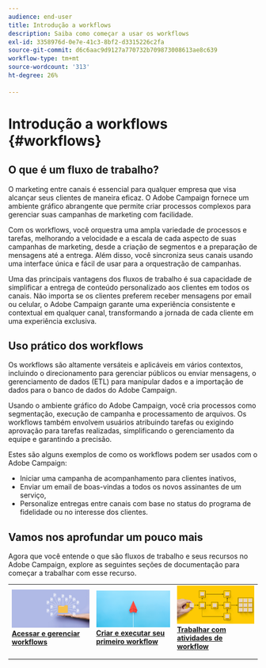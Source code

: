 ```yaml
---
audience: end-user
title: Introdução a workflows
description: Saiba como começar a usar os workflows
exl-id: 3358976d-0e7e-41c3-8bf2-d3315226c2fa
source-git-commit: d6c6aac9d9127a770732b709873008613ae8c639
workflow-type: tm+mt
source-wordcount: '313'
ht-degree: 26%

---
```


# Introdução a workflows {#workflows}

## O que é um fluxo de trabalho?

O marketing entre canais é essencial para qualquer empresa que visa alcançar seus clientes de maneira eficaz. O Adobe Campaign fornece um ambiente gráfico abrangente que permite criar processos complexos para gerenciar suas campanhas de marketing com facilidade.

Com os workflows, você orquestra uma ampla variedade de processos e tarefas, melhorando a velocidade e a escala de cada aspecto de suas campanhas de marketing, desde a criação de segmentos e a preparação de mensagens até a entrega. Além disso, você sincroniza seus canais usando uma interface única e fácil de usar para a orquestração de campanhas.

Uma das principais vantagens dos fluxos de trabalho é sua capacidade de simplificar a entrega de conteúdo personalizado aos clientes em todos os canais. Não importa se os clientes preferem receber mensagens por email ou celular, o Adobe Campaign garante uma experiência consistente e contextual em qualquer canal, transformando a jornada de cada cliente em uma experiência exclusiva.

## Uso prático dos workflows

Os workflows são altamente versáteis e aplicáveis em vários contextos, incluindo o direcionamento para gerenciar públicos ou enviar mensagens, o gerenciamento de dados (ETL) para manipular dados e a importação de dados para o banco de dados do Adobe Campaign.

Usando o ambiente gráfico do Adobe Campaign, você cria processos como segmentação, execução de campanha e processamento de arquivos. Os workflows também envolvem usuários atribuindo tarefas ou exigindo aprovação para tarefas realizadas, simplificando o gerenciamento da equipe e garantindo a precisão.

Estes são alguns exemplos de como os workflows podem ser usados com o Adobe Campaign:

* Iniciar uma campanha de acompanhamento para clientes inativos,
* Enviar um email de boas-vindas a todos os novos assinantes de um serviço,
* Personalize entregas entre canais com base no status do programa de fidelidade ou no interesse dos clientes.

## Vamos nos aprofundar um pouco mais

Agora que você entende o que são fluxos de trabalho e seus recursos no Adobe Campaign, explore as seguintes seções de documentação para começar a trabalhar com esse recurso.

<table style="table-layout:fixed"><tr style="border: 0;">
<td>
<a href="access-monitor.md">
<img alt="Acessar e gerenciar workflows" src="assets/do-not-localize/workflow-access.jpeg">
</a>
<div>
<a href="access-monitor.md"><strong>Acessar e gerenciar workflows</strong></a>
</div>
<p>
</td>
<td>
<a href="create-workflow.md">
<img alt="Criar e executar seu primeiro fluxo de trabalho" src="assets/do-not-localize/workflow-create.jpeg">
</a>
<div><a href="create-workflow.md"><strong>Criar e executar seu primeiro workflow</strong>
</div>
<p>
</td>
<td>
<a href="activities/about-activities.md">
<img alt="Trabalhar com atividades de fluxo de trabalho" src="assets/do-not-localize/workflow-activities.jpeg">
</a>
<div>
<a href="activities/about-activities.md"><strong>Trabalhar com atividades de workflow</strong></a>
</div>
<p></td>
</tr></table>